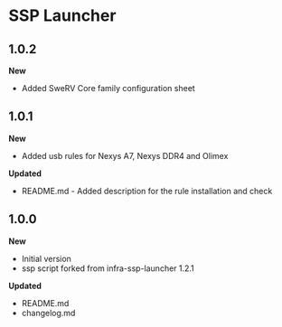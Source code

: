 # SSP Launcher

## 1.0.2

**New**

* Added SweRV Core family configuration sheet 

## 1.0.1

**New**

* Added usb rules for Nexys A7, Nexys DDR4 and Olimex

**Updated**

* README.md - Added description for the rule installation and check

## 1.0.0

**New**

* Initial version
* ssp script forked from infra-ssp-launcher 1.2.1

**Updated**

* README.md
* changelog.md

